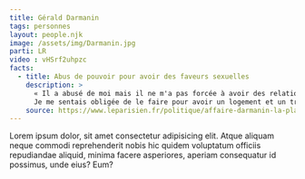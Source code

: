 ```yaml
---
title: Gérald Darmanin
tags: personnes
layout: people.njk
image: /assets/img/Darmanin.jpg
parti: LR
video : vHSrf2uhpzc
facts:
  - title: Abus de pouvoir pour avoir des faveurs sexuelles
    description: >
      « Il a abusé de moi mais il ne m'a pas forcée à avoir des relations sexuelles avec lui. […] 
      Je me sentais obligée de le faire pour avoir un logement et un travail. »
    source: https://www.leparisien.fr/politique/affaire-darmanin-la-plaignante-raconte-les-multiples-echanges-avec-l-elu-25-02-2018-7578882.php
---
```



Lorem ipsum dolor, sit amet consectetur adipisicing elit. Atque aliquam neque commodi reprehenderit nobis hic quidem voluptatum officiis repudiandae aliquid, minima facere asperiores, aperiam consequatur id possimus, unde eius? Eum?